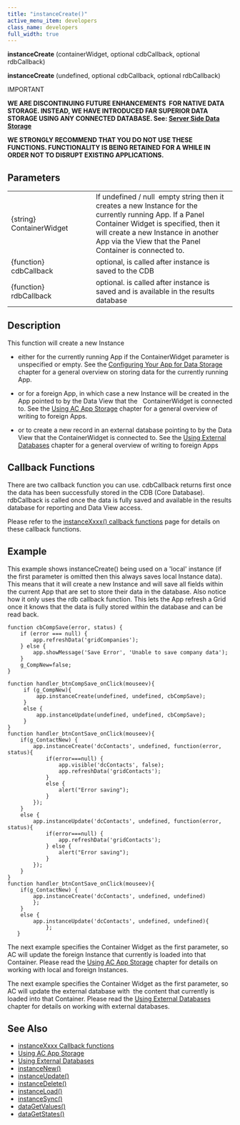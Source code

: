```yaml
---
title: "instanceCreate()"
active_menu_item: developers
class_name: developers
full_width: true
---
```



**instanceCreate** (containerWidget, optional cdbCallback, optional rdbCallback)

**instanceCreate** (undefined, optional cdbCallback, optional rdbCallback)

IMPORTANT

**WE ARE DISCONTINUING FUTURE ENHANCEMENTS  FOR NATIVE DATA STORAGE. INSTEAD, WE HAVE INTRODUCED FAR SUPERIOR DATA STORAGE USING ANY CONNECTED DATABASE. See: [Server Side Data Storage](/developers/documentation/product-guide/data-storage/server-side-data-storage/)**

**WE STRONGLY RECOMMEND THAT YOU DO NOT USE THESE FUNCTIONS. FUNCTIONALITY IS BEING RETAINED FOR A WHILE IN ORDER NOT TO DISRUPT EXISTING APPLICATIONS.**

## Parameters

<table>
<tr>
<td width="201">
{string} ContainerWidget

</td>
<td width="9">
</td>
<td width="670">
If undefined / null  empty string then it creates a new Instance for the currently running App. If a Panel Container Widget is specified, then it will create a new Instance in another App via the View that the Panel Container is connected to.

</td>
</tr>
<tr>
<td width="201">
{function} cdbCallback

</td>
<td width="9">
</td>
<td width="670">
optional, is called after instance is saved to the CDB

</td>
</tr>
<tr>
<td width="201">
{function} rdbCallback

</td>
<td width="9">
</td>
<td width="670">
optional. is called after instance is saved and is available in the results database

</td>
</tr>
</table>

## Description

This function will create a new Instance

 - either for the currently running App if the ContainerWidget parameter is unspecified or empty. See the [Configuring Your App for Data Storage](/developers/documentation/product-guide/advanced-features/data-storage-management/standard-storage-procedures/configuring-your-app-for-data) chapter for a general overview on storing data for the currently running App.

 - or for a foreign App, in which case a new Instance will be created in the App pointed to by the Data View that the   ContainerWidget is connected to. See the [Using AC App Storage](/developers/documentation/product-guide/advanced-features/data-storage-management/crud-in-detail/using-ac-app-storage/) chapter for a general overview of writing to foreign Apps.

 - or to create a new record in an external database pointing to by the Data View that the ContainerWidget is connected to. See the [Using External Databases](/developers/documentation/product-guide/advanced-features/data-storage-management/crud-in-detail/using-external-databases/) chapter for a general overview of writing to foreign Apps

## Callback Functions

There are two callback function you can use. cdbCallback returns first once the data has been successfully stored in the CDB (Core Database). rdbCallback is called once the data is fully saved and available in the results database for reporting and Data View access.

Please refer to the [instanceXxxx() callback functions](/developers/documentation/scripting-apis/client-api/instance-data-functions/instancexxxx-callback-function) page for details on these callback functions.

## Example

This example shows instanceCreate() being used on a 'local' instance (if the first parameter is omitted then this always saves local Instance data). This means that it will create a new Instance and will save all fields within the current App that are set to store their data in the database. Also notice how it only uses the rdb callback function. This lets the App refresh a Grid once it knows that the data is fully stored within the database and can be read back.

    function cbCompSave(error, status) {
        if (error === null) {
            app.refreshData('gridCompanies');
        } else {
            app.showMessage('Save Error', 'Unable to save company data');
        }
        g_CompNew=false;
    }
     
    function handler_btnCompSave_onClick(mouseev){
         if (g_CompNew){
             app.instanceCreate(undefined, undefined, cbCompSave);
         } 
         else {
             app.instanceUpdate(undefined, undefined, cbCompSave);
         }
    }
    function handler_btnContSave_onClick(mouseev){
        if(g_ContactNew) {
            app.instanceCreate('dcContacts', undefined, function(error, status){ 
                if(error===null) {
                    app.visible('dcContacts', false);
                    app.refreshData('gridContacts');       
                }
                else {
                    alert("Error saving");                        
                }
            });
        }
        else {
            app.instanceUpdate('dcContacts', undefined, function(error, status){ 
                if(error===null) {
                    app.refreshData('gridContacts');
                } else {
                    alert("Error saving");                      
                }
            });    
        }
    }
    function handler_btnContSave_onClick(mouseev){
        if(g_ContactNew) {
            app.instanceCreate('dcContacts', undefined, undefined)
            };
        }
        else {
            app.instanceUpdate('dcContacts', undefined, undefined){ 
                };    
       }
   

The next example specifies the Container Widget as the first parameter, so AC will update the foreign Instance that currently is loaded into that Container. Please read the [Using AC App Storage](/developers/documentation/product-guide/advanced-features/data-storage-management/crud-in-detail/using-ac-app-storage/) chapter for details on working with local and foreign Instances.

The next example specifies the Container Widget as the first parameter, so AC will update the external database with  the content that currently is loaded into that Container. Please read the [Using External Databases](/developers/documentation/product-guide/advanced-features/data-storage-management/crud-in-detail/using-external-databases/) chapter for details on working with external databases.

## See Also

 - [instanceXxxx Callback functions](/developers/documentation/scripting-apis/client-api/instance-data-functions/instancexxxx-callback-function)
 - [Using AC App Storage](/developers/documentation/product-guide/advanced-features/data-storage-management/crud-in-detail/using-ac-app-storage/)
 - [Using External Databases](/developers/documentation/product-guide/advanced-features/data-storage-management/crud-in-detail/using-external-databases/)
 - [instanceNew()](/developers/documentation/scripting-apis/client-api/instance-data-functions/instancenew)
 - [instanceUpdate()](/developers/documentation/scripting-apis/client-api/instance-data-functions/instancesave)
 - [instanceDelete()](/developers/documentation/scripting-apis/client-api/instance-data-functions/instancedelete)
 - [instanceLoad()](/developers/documentation/scripting-apis/client-api/instance-data-functions/instanceload)
 - [instanceSync()](/developers/documentation/scripting-apis/client-api/instance-data-functions/instancesync)
 - [dataGetValues()](/developers/documentation/scripting-apis/client-api/widget-data-state-manipulation/datagetvalues)
 - [dataGetStates()](/developers/documentation/scripting-apis/client-api/widget-data-state-manipulation/datagetstates)

